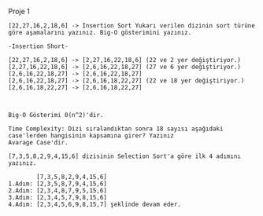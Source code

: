 Proje 1

    [22,27,16,2,18,6] -> Insertion Sort Yukarı verilen dizinin sort türüne göre aşamalarını yazınız. Big-O gösterimini yazınız.

    -Insertion Short-
    
    [22,27,16,2,18,6] -> [2,27,16,22,18,6] (22 ve 2 yer değiştiriyor.)
    [2,27,16,22,18,6] -> [2,6,16,22,18,27] (27 ve 6 yer değiştiriyor.)
    [2,6,16,22,18,27] -> [2,6,16,22,18,27] 
    [2,6,16,22,18,27] -> [2,6,16,18,22,27] (22 ve 18 yer değiştiriyor.)
    [2,6,16,18,22,27] -> [2,6,16,18,22,27] 
    
    

    Big-O Gösterimi 0(n^2)'dir.

    Time Complexity: Dizi sıralandıktan sonra 18 sayısı aşağıdaki case'lerden hangisinin kapsamına girer? Yazınız
    Avarage Case'dir.

    [7,3,5,8,2,9,4,15,6] dizisinin Selection Sort'a göre ilk 4 adımını yazınız.

            [7,3,5,8,2,9,4,15,6]
    1.Adım: [2,3,5,8,7,9,4,15,6]
    2.Adım: [2,3,4,8,7,9,5,15,6]
    3.Adım: [2,3,4,5,7,9,8,15,6]
    4.Adım: [2,3,4,5,6,9,8,15,7] şeklinde devam eder.